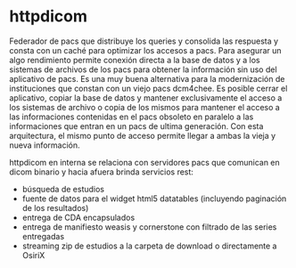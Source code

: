 # httpdicom

Federador de pacs que distribuye los queries y consolida las respuesta y consta con un caché para optimizar los accesos a pacs. Para asegurar un algo rendimiento permite conexión directa a la base de datos y a los sistemas de archivos de los pacs para obtener la información sin uso del aplicativo de pacs. Es una muy buena alternativa para la modernización de instituciones que constan con un viejo pacs dcm4chee. Es posible  cerrar el aplicativo, copiar la base de datos y mantener exclusivamente el acceso a los sistemas de archivo o copia de los mismos para mantener el acceso a las informaciones contenidas en el pacs obsoleto en paralelo a las informaciones que entran en un pacs de ultima generación. Con esta arquitectura, el mismo punto de acceso permite llegar a ambas la vieja y nueva información.

httpdicom en interna se relaciona con servidores pacs que comunican en dicom binario y hacia afuera brinda servicios rest:
- búsqueda de estudios
- fuente de datos para el widget html5 datatables (incluyendo paginación de los resultados)
- entrega de CDA encapsulados
- entrega de manifiesto weasis y cornerstone con filtrado de las series entregadas
- streaming zip de estudios a la carpeta de download o directamente a OsiriX 

